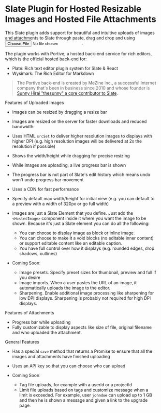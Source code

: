 # Slate Plugin for Hosted Resizable Images and Hosted File Attachments

This Slate plugin adds support for beautiful and intuitive uploads of images and attachments to Slate through paste, drag and drop and using <input type="file">.

The plugin works with Portive, a hosted back-end service for rich editors, which is the official hosted back-end for:

- Plate: Rich text editor plugin system for Slate &amp; React
- Wysimark: The Rich Editor for Markdown

> The Portive back-end is created by MeZine Inc., a successful Internet company that's been in business since 2010 and whose founder is [Sunny Hirai "thesunny" a core contributor to Slate](https://github.com/ianstormtaylor/slate/graphs/contributors).

Features of Uploaded Images

- Images can be resized by dragging a resize bar
- Images are resized on the server for faster downloads and reduced bandwidth
- Uses HTML `srcSet` to deliver higher resolution images to displays with higher DPI (e.g. high resolution images will be delivered at 2x the resolution if possible)
- Shows the width/height while dragging for precise resizing
- While images are uploading, a live progress bar is shown
- The progress bar is not part of Slate's edit history which means undo won't undo progress bar movement
- Uses a CDN for fast performance
- Specify default max width/height for initial view (e.g. you can default to a preview with a width of 320px or go full width)
- Images are just a Slate Element that you define. Just add the `<HostedImage>` component inside it where you want the image to be shown. Because it's just a Slate element you can do all the following:

  - You can choose to display image as block or inline image.
  - You can choose to make it a void blocks (no editable inner content) or support editable content like an editable caption.
  - You have full control over how it displays (e.g. rounded edges, drop shadows, outlines)

- Coming Soon:
  - Image presets. Specify preset sizes for thumbnail, preview and full if you desire
  - Image imports. When a user pastes the URL of an image, it automatically uploads the image to the editor.
  - Sharpening. Enable additional image processing like sharpening for low DPI displays. Sharpening is probably not required for high DPI displays.

Features of Attachments

- Progress bar while uploading
- Fully customizable to display aspects like size of file, original filename and who uploaded the attachment.

General Features

- Has a special `save` method that returns a Promise to ensure that all the images and attachments have finished uploading
- Uses an API key so that you can choose who can upload

- Coming Soon:
  - Tag file uploads, for example with a userId or a projectId
  - Limit file uploads based on tags and customize message when a limit is exceeded. For example, user `johndoe` can upload up to 1 GB and then he is shown a message and given a link to the upgrade page.
